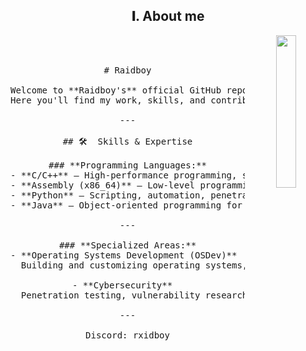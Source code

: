 <h2 align="center"> 𝐈. About me </h2>
<div align="center">
  <img src="https://i.pinimg.com/736x/b3/ee/1c/b3ee1cadb45f6e56f9113eff4ffcde0f.jpg" width="25%" align="right" />
  <br><br>

  <pre>
# Raidboy

Welcome to **Raidboy's** official GitHub repository!  
Here you'll find my work, skills, and contributions in the fields of software development, operating systems, cybersecurity, and more.

---

## 🛠️  Skills & Expertise

### **Programming Languages:**
- **C/C++** – High-performance programming, systems-level development, and embedded systems.
- **Assembly (x86_64)** – Low-level programming, optimization, and reverse engineering.
- **Python** – Scripting, automation, penetration testing, and security tools.
- **Java** – Object-oriented programming for cross-platform applications and server-side development.

---

### **Specialized Areas:**
- **Operating Systems Development (OSDev)**  
  Building and customizing operating systems, including low-level system programming and kernel development.

- **Cybersecurity**  
  Penetration testing, vulnerability research, secure coding, and ethical hacking to ensure software integrity and safety.

---

Discord: rxidboy
  </pre>
  
  <br><br>
  <br><br><br>
</div>
